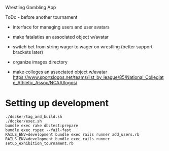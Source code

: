 Wrestling Gambling App

ToDo - before another tournament
- interface for managing users and user avatars
- make fatalaties an associated object w/avatar
- switch bet from string wager to wager on wrestling (better support brackets later)
- organize images directory

- make colleges an associated object w/avatar
    https://www.sportslogos.net/teams/list_by_league/85/National_Collegiate_Athletic_Assoc/NCAA/logos/

# Setting up development
```
./docker/tag_and_build.sh
./docker/exec.sh
bundle exec rake db:test:prepare
bundle exec rspec --fail-fast
RAILS_ENV=development bundle exec rails runner add_users.rb
RAILS_ENV=development bundle exec rails runner setup_exhibition_tournament.rb
```
